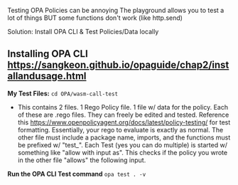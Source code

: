 Testing OPA Policies can be annoying
The playground allows you to test a lot of things BUT some functions don't work (like http.send)

Solution: Install OPA CLI & Test Policies/Data locally

**Installing OPA CLI**
<https://sangkeon.github.io/opaguide/chap2/installandusage.html>
---

**My Test Files:**
`cd OPA/wasm-call-test`

- This contains 2 files. 1 Rego Policy file. 1 file w/ data for the policy. Each of these are .rego files. They can freely be edited and tested. Reference this <https://www.openpolicyagent.org/docs/latest/policy-testing/> for test formatting. Essentially, your rego to evaluate is exactly as normal. The other file must include a package name, imports, and the functions must be prefixed w/ "test_". Each Test (yes you can do multiple) is started w/ something like "allow with input as". This checks if the policy you wrote in the other file "allows" the following input.

**Run the OPA CLI Test command**
`opa test . -v`
